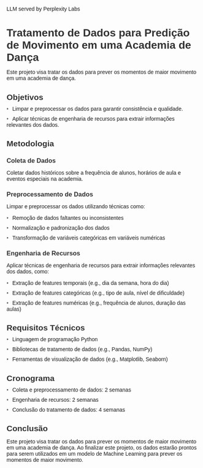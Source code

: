 LLM served by Perplexity Labs
<!DOCTYPE html> <html> <head> <title>Tratamento de Dados para Predição de Movimento em uma Academia de Dança</title> <style> body { font-family: Arial, sans-serif; margin: 20px; } h1, h2, h3 { color: #333; margin-bottom: 10px; } ul { list-style: none; padding: 0; margin: 0; } li { margin-bottom: 10px; } li:before { content: "•"; margin-right: 10px; color: #666; } </style> </head> <body> <h1>Tratamento de Dados para Predição de Movimento em uma Academia de Dança</h1> <p>Este projeto visa tratar os dados para prever os momentos de maior movimento em uma academia de dança.</p> <h2>Objetivos</h2> <ul> <li>Limpar e preprocessar os dados para garantir consistência e qualidade.</li> <li>Aplicar técnicas de engenharia de recursos para extrair informações relevantes dos dados.</li> </ul> <h2>Metodologia</h2> <h3>Coleta de Dados</h3> <p>Coletar dados históricos sobre a frequência de alunos, horários de aula e eventos especiais na academia.</p> <h3>Preprocessamento de Dados</h3> <p>Limpar e preprocessar os dados utilizando técnicas como:</p> <ul> <li>Remoção de dados faltantes ou inconsistentes</li> <li>Normalização e padronização dos dados</li> <li>Transformação de variáveis categóricas em variáveis numéricas</li> </ul> <h3>Engenharia de Recursos</h3> <p>Aplicar técnicas de engenharia de recursos para extrair informações relevantes dos dados, como:</p> <ul> <li>Extração de features temporais (e.g., dia da semana, hora do dia)</li> <li>Extração de features categóricas (e.g., tipo de aula, nível de dificuldade)</li> <li>Extração de features numéricas (e.g., frequência de alunos, duração das aulas)</li> </ul> <h2>Requisitos Técnicos</h2> <ul> <li>Linguagem de programação Python</li> <li>Bibliotecas de tratamento de dados (e.g., Pandas, NumPy)</li> <li>Ferramentas de visualização de dados (e.g., Matplotlib, Seaborn)</li> </ul> <h2>Cronograma</h2> <ul> <li>Coleta e preprocessamento de dados: 2 semanas</li> <li>Engenharia de recursos: 2 semanas</li> <li>Conclusão do tratamento de dados: 4 semanas</li> </ul> <h2>Conclusão</h2> <p>Este projeto visa tratar os dados para prever os momentos de maior movimento em uma academia de dança. Ao finalizar este projeto, os dados estarão prontos para serem utilizados em um modelo de Machine Learning para prever os momentos de maior movimento.</p> </body> </html>
